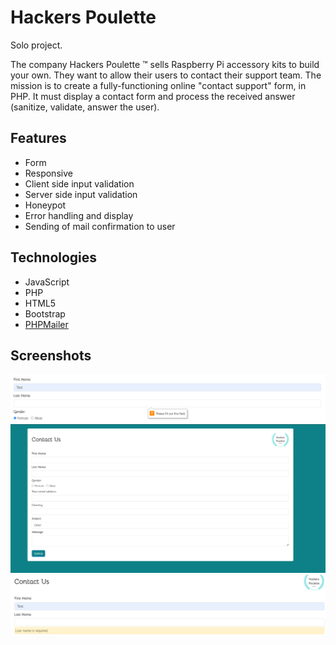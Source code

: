 # Hackers Poulette

Solo project.

The company Hackers Poulette ™ sells Raspberry Pi accessory kits to build your own. They want to allow their users to contact their support team. The mission is to create a fully-functioning online "contact support" form, in PHP. It must display a contact form and process the received answer (sanitize, validate, answer the user).

## Features

- Form
- Responsive
- Client side input validation
- Server side input validation
- Honeypot
- Error handling and display
- Sending of mail confirmation to user

## Technologies

- JavaScript
- PHP
- HTML5
- Bootstrap
- [PHPMailer](<url("https://github.com/PHPMailer/PHPMailer")>)

## Screenshots

![App Screenshot](missing_input_message.png)
![App Screenshot](form_display.png)
![App Screenshot](alert_message.png)
